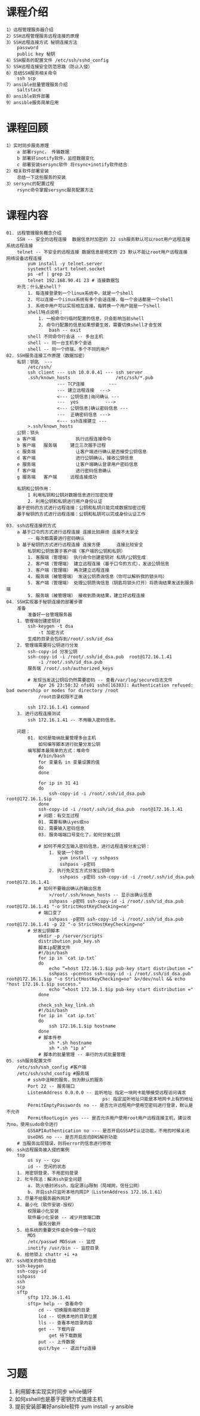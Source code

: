 # 课程介绍
	1）远程管理服务器介绍
	2）SSH远程管理服务远程连接的原理
	3）SSH远程连接方式 秘钥连接方法
		password
		public key 秘钥
	4）SSH服务的配置文件 /etc/ssh/sshd_config
	5）SSH远程连接安全防范思路（防止入侵）
	6）总结SSH服务相关命令
		ssh scp
	7）ansible批量管理服务介绍
		saltstack
	8）ansible软件部署
	9）ansible服务简单应用
		
# 课程回顾
	1）实时同步服务原理
		a 部署rsync， 传输数据
		b 部署好inotify软件，监控数据变化
		c 部署安装sersync软件 将rsync+inotify软件结合
	2）相关软件部署安装
		总结一下这些服务的安装
	3）sersync的配置过程
		rsync命令掌握sersync服务配置方法
# 课程内容
	01. 远程管理服务概念介绍
		SSH -- 安全的远程连接	数据信息时加密的 22 ssh服务默认可以root用户远程连接 系统远程连接
		telnet -- 不安全的远程连接 数据信息是明文的 23 默认不能让root用户远程连接 网络设备远程连接
			yum install -y telnet.server
			systemctl start telnet.socket
			ps -ef | grep 23
			telnet 192.168.90.41 23 # 连接数据包
		补充：什么是shell？
			1. 每连接登录到一个linux系统中，就是一个shell
			2. 可以连接一个iinux系统有多个会话连接，每一个会话都是一个shell
			3. 系统中用户可以实现相互连接，每转换一个用户就是一个shell
			shell特点说明：
				1. 一般命令行临时配置的信息，只会影响当前shell
				2. 命令行配置的信息如果想要生效，需要切换shell才会生效
					bash -- exit
			shell 不同命令行会话 -- 多台主机
			shell -- 同一台主机多个会话
			shell -- 同一个终端，多个不同的用户
	02. SSH服务连接工作原理（数据加密）
		私钥：钥匙  --- 
			/etc/ssh/
			ssh client --- ssh 10.0.0.41 --- ssh server
			.ssh/known_hosts				 /etc/ssh/*.pub
					   --- TCP连接		 ---
					   --- 建立远程连接  --->
					   <--- 公钥信息|询问确认 ---
					   --- 	yes			 --->
					   <--- 公钥信息|确认密码信息 ---
					   ---	正确密码信息 --->
					   <--- ssh连接建立 ---
			>.ssh/known_hosts
		公钥：锁头
		a 客户端				执行远程连接命令
		b 客户端	服务端		建立三次握手过程
		c 服务端				让客户端进行确认是否接受公钥信息
		d 客户端				进行公钥确认，接收公钥信息
		e 服务端				让客户端确认登录用户密码信息
		f 客户端				进行密码信息确认
		g 服务端	客户端		远程连接成功
		
		私钥和公钥作用：
			1 利用私钥和公钥对数据信息进行加密处理
			2. 利用公钥和私钥进行用户身份认证
		基于密码的方式进行远程连接：公钥和私钥只能完成数据加密过程
		基于秘钥的方式进行远程连接：公钥和私钥可以完成身份认证工作
	
	03. ssh远程连接的方式
		a 基于口令的方式进行远程连接 连接比较麻烦 连接不太安全
			-- 每次都需要进行密码确认
		b 基于秘钥的方式进行远程连接 连接方便	  连接比较安全
			私钥和公钥放置于客户端（客户端的公钥和私钥）
			1. 客服端（管理端） 执行命令创建密钥对 私钥/公钥生成
			2. 客户端（管理端） 建立远程连接（基于口令的方式），发送公钥信息
			3. 客户端（管理端） 再次建立远程连接
			4. 服务端（被管理端） 发送公钥质询信息（你可以解析我的锁头吗）
			5. 客户端（管理端） 处理公钥质询信息（钥匙将锁头打开）将质询结果发送到服务端
			5. 服务端（被管理端） 接收到质询结果，建立好远程连接
	04. SSH实现基于秘钥连接的部署步骤
		准备
			准备好一台管理服务器
		1. 管理端创建密钥对
			ssh-keygen -t dsa
				-t 加密方式
			生成的目录会包存到/root/.ssh/id_dsa
		2. 管理端需要将公钥进行分发
			ssh-copy-id 分发公钥
			ssh-copy-id -i /root/.ssh/id_dsa.pub  root@172.16.1.41
				-i /root/.ssh/id_dsa.pub 
			服务端 /root/.ssh/authorized_keys
			
			# 发现当发送公钥后仍然需要密码 -- 查看/var/log/secure日志文件
				Apr 26 23:58:32 nfs01 sshd[16383]: Authentication refused: bad ownership or modes for directory /root
				/root目录权限不正确
			
			ssh 172.16.1.41 command
		3. 进行远程连接测试
			ssh 172.16.1.41 -- 不用输入密码信息。
			
		问题：
			01. 如何是吸纳批量管理多台主机
				如何编写脚本进行批量分发公钥
			编写脚本最简单的方式：堆命令
				#/bin/bash
				for 变量名	in 变量设置的值
				do
				done
				
				for ip in 31 41
				do
					ssh-copy-id -i /root/.ssh/id_dsa.pub  root@172.16.1.$ip
				done
				ssh-copy-id -i /root/.ssh/id_dsa.pub  root@172.16.1.41
				# 问题：有交互过程
				01. 需要有确认yes或no
				02. 需要输入密码信息
				03. 服务端端口号变化了，如何分发公钥
				
				# 如何不用交互输入密码信息，进行远程连接分发公钥：
					1. 安装一个软件
						yum install -y sshpass
						sshpass -p密码
					2. 执行免交互方式分发公钥命令
						sshpass -p密码 ssh-copy-id -i /root/.ssh/id_dsa.pub  root@172.16.1.41
				# 如何不要输出确认的输出信息
					>/root/.ssh/known_hosts -- 显示出确认信息
					sshpass -p密码 ssh-copy-id -i /root/.ssh/id_dsa.pub  root@172.16.1.41 "-o StrictHostKeyChecking=no"
				# 端口变了
					sshpass -p密码 ssh-copy-id -i /root/.ssh/id_dsa.pub  root@172.16.1.41 -p 22 "-o StrictHostKeyChecking=no"
			# 分发公钥脚本
				mkdir -p /server/scripts
				distribution_pub_key.sh
				脚本ip配置文件
				#!/bin/bash
				for ip in `cat ip.txt`
				do
					echo “=host 172.16.1.$ip pub-key start distribution ="
					sshpass -pcentos ssh-copy-id -i /root/.ssh/id_dsa.pub  root@172.16.1.$ip "-o StrictHostKeyChecking=no" &>/dev/null && echo "host 172.16.1.$ip success."
					echo “=host 172.16.1.$ip pub-key start distribution ="
				done
				
				check_ssh_key_link.sh
				#!/bin/bash
				for ip in `cat ip.txt`
				do
					ssh 172.16.1.$ip hostname
				done
				# 脚本传参
					sh *.sh hostname
					sh *.sh "ip a"
				# 脚本的批量管理 -- 串行的方式批量管理
	05. ssh服务配置文件
		/etc/ssh/ssh_config #客户端
		/etc/ssh/sshd_config #服务端
			# ssh中注释的服务，则为默认的服务
			Port 22 -- 服务端口
			ListenAddress 0.0.0.0 -- 监听地址 指定一块网卡能够接受远程访问请求
										ps: 指定监听地址只能是本地网卡上有的地址
			PermitEmptyPasswords no -- 是否允许远程用户使用空密码进行登录，默认是不允许
			PermitRootLogin yes --- 是否允许用户使用root用户远程连接主机，建议改为no，使用sudo命令进行
			GSSAPIAuthentication no --- 是否开启GSSAPI认证功能，不用的时候关闭
			UseDNS no --- 是否开启反向DNS解析功能
		# 当服务出现错误，则将error的信息进行修改
	06. ssh远程服务被入侵的案例
		top
			us sy -- cpu
			id -- 空闲的状态
		1. 用密钥登录，不用密码登录
		2. 牤牛阵法：解决ssh安全问题
			a. 防火墙封闭ssh，指定源ip限制（局域网，信任公网）
			b. 开启ssh只监听本地内网IP（ListenAddress 172.16.1.61）
		3. 尽量不给服务器外网IP
		4. 最小化（软件安装-授权）
			权限最小化安装
			软件最小化安装 -- 减少开放端口数
				服务分散开
		5. 给系统的重要文件或命令做一个指纹
			MD5
			/etc/passwd MD5sum -- 监控
			inotify /usr/bin -- 监控目录
		6. 给他锁上 chattr +i +a
	07. ssh相关的命令总结
		ssh-keygen
		ssh-copy-id
		sshpass
		ssh
		scp
		sftp
			sftp 172.16.1.41
			sftp> help -- 查看命令
				cd -- 切换服务端的目录
				lcd -- 切换本地的目录位置
				lls -- 查看本地目录内容
				get -- 下载内容
					get 待下载数据
				put -- 上传数据
				quit/bye -- 退出ftp连接
		
# 习题
01. 利用脚本实现实时同步
	while循环
02. 如何xshell也是基于密钥方式连接主机
03. 提前安装部署好ansible软件
	yum install -y ansible